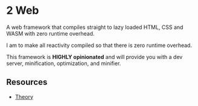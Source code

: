 # 2 Web

A web framework that compiles straight to lazy loaded HTML, CSS and WASM with
zero runtime overhead.

I am to make all reactivity compiled so that there is zero runtime overhead.

This framework is **HIGHLY opinionated** and will provide you with a dev server,
minification, optimization, and minifier.

## Resources

- [Theory](./docs/theory.md)
